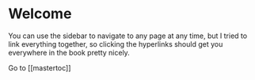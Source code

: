 # Welcome
You can use the sidebar to navigate to any page at any time, but I tried to link everything together, so clicking the hyperlinks should get you everywhere in the book pretty nicely.


Go to [[mastertoc]]